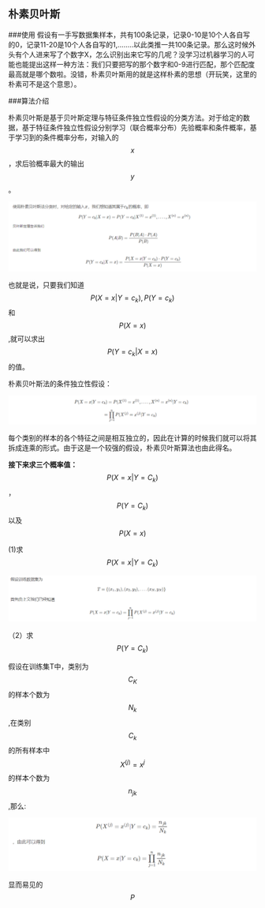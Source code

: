 ## 朴素贝叶斯

###使用
假设有一手写数据集样本，共有100条记录，记录0-10是10个人各自写的0，记录11-20是10个人各自写的1,……..以此类推一共100条记录。那么这时候外头有个人进来写了个数字X，怎么识别出来它写的几呢？没学习过机器学习的人可能也能提出这样一种方法：我们只要把写的那个数字和0-9进行匹配，那个匹配度最高就是哪个数啦。没错，朴素贝叶斯用的就是这样朴素的思想（开玩笑，这里的朴素可不是这个意思）。

###算法介绍

朴素贝叶斯是基于贝叶斯定理与特征条件独立性假设的分类方法。对于给定的数据，基于特征条件独立性假设分别学习（联合概率分布）先验概率和条件概率，基于学习到的条件概率分布，对输入的$$x$$，求后验概率最大的输出$$y$$。

![](/assets/beyes1.png)


也就是说，只要我们知道$$P(X = x | Y= c_k),P(Y = c_k)$$和$$P(X= x)$$,就可以求出$$P(Y = c_k | X = x)$$的值。

朴素贝叶斯法的条件独立性假设：

![](/assets/beiyesi2.png)

每个类别的样本的各个特征之间是相互独立的，因此在计算的时候我们就可以将其拆成连乘的形式。由于这是一个较强的假设，朴素贝叶斯算法也由此得名。

**接下来求三个概率值：** $$P(X=x|Y=C_k)$$ ，$$P(Y=C_k)$$以及$$P(X = x)$$

(1)求$$P(X=x|Y=C_k)$$

![](/assets/beiyes3.png)

（2）求$$P(Y=C_k)$$

假设在训练集T中，类别为$$C_K$$的样本个数为$$N_k$$,在类别$$C_k$$的所有样本中$$X^{(j)} = x^{j}$$的样本个数为$$n_{jk}$$,那么:

![](/assets/beiyes4.png)

显而易见的$$P$$






